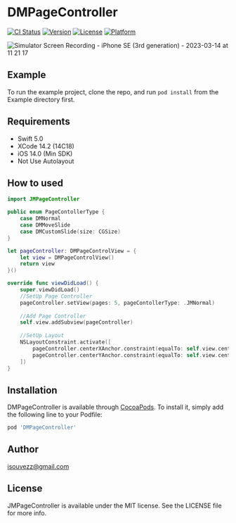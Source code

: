 # DMPageController

[![CI Status](https://img.shields.io/travis/66667091/DMPageController.svg?style=flat)](https://travis-ci.org/66667091/DMPageController)
[![Version](https://img.shields.io/cocoapods/v/DMPageController.svg?style=flat)](https://cocoapods.org/pods/DMPageController)
[![License](https://img.shields.io/cocoapods/l/DMPageController.svg?style=flat)](https://cocoapods.org/pods/DMPageController)
[![Platform](https://img.shields.io/cocoapods/p/DMPageController.svg?style=flat)](https://cocoapods.org/pods/DMPageController)

![Simulator Screen Recording - iPhone SE (3rd generation) - 2023-03-14 at 11 21 17](https://user-images.githubusercontent.com/66667091/224876490-19f4f24b-ceb5-44e9-b92b-510fc4e29fab.gif)

## Example

To run the example project, clone the repo, and run `pod install` from the Example directory first.

## Requirements

* Swift 5.0
* XCode 14.2 (14C18)
* iOS 14.0 (Min SDK)
* Not Use Autolayout

## How to used

```swift
import JMPageController

public enum PageContollerType {
    case DMNormal
    case DMMoveSlide
    case DMCustomSlide(size: CGSize)
}

let pageController: DMPageControlView = {
    let view = DMPageControlView()
    return view
}()

override func viewDidLoad() {
    super.viewDidLoad()
    //SetUp Page Controller
    pageController.setView(pages: 5, pageContollerType: .JMNormal)
    
    //Add Page Controller
    self.view.addSubview(pageController)
    
    //SetUp Layout
    NSLayoutConstraint.activate([
        pageController.centerXAnchor.constraint(equalTo: self.view.centerXAnchor),
        pageController.centerYAnchor.constraint(equalTo: self.view.centerYAnchor)
    ])
}
```

## Installation

DMPageController is available through [CocoaPods](https://cocoapods.org). To install
it, simply add the following line to your Podfile:

```ruby
pod 'DMPageController'
```

## Author

isouvezz@gmail.com

## License

JMPageController is available under the MIT license. See the LICENSE file for more info.
